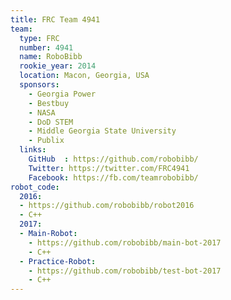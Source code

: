 ```yaml
---
title: FRC Team 4941
team:
  type: FRC
  number: 4941
  name: RoboBibb
  rookie_year: 2014
  location: Macon, Georgia, USA
  sponsors:
    - Georgia Power
    - Bestbuy
    - NASA
    - DoD STEM
    - Middle Georgia State University
    - Publix
  links:
    GitHub  : https://github.com/robobibb/
    Twitter: https://twitter.com/FRC4941
    Facebook: https://fb.com/teamrobobibb/
robot_code:
  2016:
  - https://github.com/robobibb/robot2016
  - C++
  2017:
  - Main-Robot:
    - https://github.com/robobibb/main-bot-2017
    - C++
  - Practice-Robot:
    - https://github.com/robobibb/test-bot-2017
    - C++
---
```


